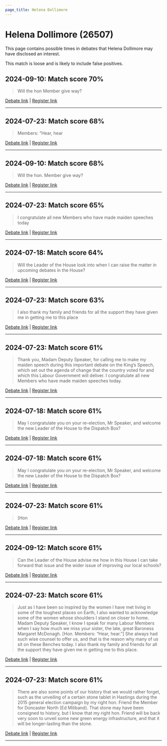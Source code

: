 ```yaml
---
page_title: Helena Dollimore
---
```


# Helena Dollimore  (26507)

This page contains possible times in debates that Helena Dollimore may have disclosed an interest.

This match is loose and is likely to include false positives. 



## 2024-09-10: Match score 70%

>Will the hon Member give way?

[Debate link](https://www.theyworkforyou.com/debates/?id=2024-09-10a.730.1) | [Register link](https://www.theyworkforyou.com/mp/26507/register)


---



## 2024-07-23: Match score 68%

>Members: “Hear, hear

[Debate link](https://www.theyworkforyou.com/debates/?id=2024-07-23d.618.1) | [Register link](https://www.theyworkforyou.com/mp/26507/register)


---



## 2024-09-10: Match score 68%

>Will the hon. Member give way?

[Debate link](https://www.theyworkforyou.com/debates/?id=2024-09-10a.730.1) | [Register link](https://www.theyworkforyou.com/mp/26507/register)


---



## 2024-07-23: Match score 65%

>I congratulate all new Members who have made maiden speeches today

[Debate link](https://www.theyworkforyou.com/debates/?id=2024-07-23d.618.1) | [Register link](https://www.theyworkforyou.com/mp/26507/register)


---



## 2024-07-18: Match score 64%

>Will the Leader of the House look into when I can raise the matter in upcoming debates in the House?

[Debate link](https://www.theyworkforyou.com/debates/?id=2024-07-18f.173.1) | [Register link](https://www.theyworkforyou.com/mp/26507/register)


---



## 2024-07-23: Match score 63%

>I also thank my family and friends for all the support they have given me in getting me to this place

[Debate link](https://www.theyworkforyou.com/debates/?id=2024-07-23d.618.1) | [Register link](https://www.theyworkforyou.com/mp/26507/register)


---



## 2024-07-23: Match score 61%

>Thank you, Madam Deputy Speaker, for calling me to make my maiden speech during this important debate  on the King’s Speech, which set out the agenda of change that the country voted for and which this Labour Government will deliver. I congratulate all new Members who have made maiden speeches today.

[Debate link](https://www.theyworkforyou.com/debates/?id=2024-07-23d.618.1) | [Register link](https://www.theyworkforyou.com/mp/26507/register)


---



## 2024-07-18: Match score 61%

>May I congratulate you on your re-election, Mr Speaker, and welcome the new Leader of the House to the Dispatch Box?

[Debate link](https://www.theyworkforyou.com/debates/?id=2024-07-18f.173.1) | [Register link](https://www.theyworkforyou.com/mp/26507/register)


---



## 2024-07-18: Match score 61%

>May I congratulate you on your re-election, Mr Speaker, and welcome the new Leader of the House to the Dispatch Box?

[Debate link](https://www.theyworkforyou.com/debates/?id=2024-07-18f.173.1) | [Register link](https://www.theyworkforyou.com/mp/26507/register)


---



## 2024-07-23: Match score 61%

>[Hon

[Debate link](https://www.theyworkforyou.com/debates/?id=2024-07-23d.618.1) | [Register link](https://www.theyworkforyou.com/mp/26507/register)


---



## 2024-09-12: Match score 61%

>Can the Leader of the House advise me how in this House  I can take forward that issue and the wider issue of improving our local schools?

[Debate link](https://www.theyworkforyou.com/debates/?id=2024-09-12b.976.3) | [Register link](https://www.theyworkforyou.com/mp/26507/register)


---



## 2024-07-23: Match score 61%

>Just as I have been so inspired by the women I have met living in some of the toughest places on Earth, I also wanted to acknowledge some of the women whose   shoulders I stand on closer to home. Madam Deputy Speaker, I know I speak for many Labour Members when I say how much we miss your sister, the late, great Baroness Margaret McDonagh. [Hon. Members: “Hear, hear.”] She always had such wise counsel to offer us, and that is the reason why many of us sit on these Benches today. I also thank my family and friends for all the support they have given me in getting me to this place.

[Debate link](https://www.theyworkforyou.com/debates/?id=2024-07-23d.618.1) | [Register link](https://www.theyworkforyou.com/mp/26507/register)


---



## 2024-07-23: Match score 61%

>There are also some points of our history that we would rather forget, such as the unveiling of a certain stone tablet in Hastings during the 2015 general election campaign by my right hon. Friend the Member for Doncaster North (Ed Miliband). That stone may have been consigned to history, but I know that my right hon. Friend will be back very soon to unveil some new green energy infrastructure, and that it will be longer-lasting than the stone.

[Debate link](https://www.theyworkforyou.com/debates/?id=2024-07-23d.618.1) | [Register link](https://www.theyworkforyou.com/mp/26507/register)


---

